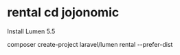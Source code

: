 # rental cd jojonomic

Install Lumen 5.5 
<p>composer create-project laravel/lumen rental --prefer-dist</p>
